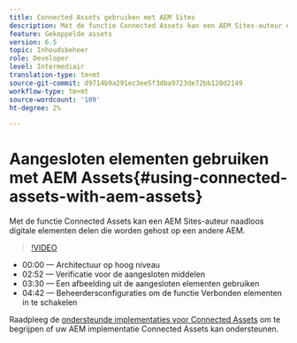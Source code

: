 ```yaml
---
title: Connected Assets gebruiken met AEM Sites
description: Met de functie Connected Assets kan een AEM Sites-auteur naadloos digitale elementen delen die worden gehost op een andere AEM.
feature: Gekoppelde assets
version: 6.5
topic: Inhoudsbeheer
role: Developer
level: Intermediair
translation-type: tm+mt
source-git-commit: d9714b9a291ec3ee5f3dba9723de72bb120d2149
workflow-type: tm+mt
source-wordcount: '109'
ht-degree: 2%

---
```



# Aangesloten elementen gebruiken met AEM Assets{#using-connected-assets-with-aem-assets}

Met de functie Connected Assets kan een AEM Sites-auteur naadloos digitale elementen delen die worden gehost op een andere AEM.

>[!VIDEO](https://video.tv.adobe.com/v/26060?quality=12&learn=on)

* 00:00 — Architectuur op hoog niveau
* 02:52 — Verificatie voor de aangesloten middelen
* 03:30 — Een afbeelding uit de aangesloten elementen gebruiken
* 04:42 — Beheerdersconfiguraties om de functie Verbonden elementen in te schakelen

Raadpleeg de [ondersteunde implementaties voor Connected Assets](https://docs.adobe.com/content/help/en/experience-manager-65/assets/using/use-assets-across-connected-assets-instances.html#prerequisites) om te begrijpen of uw AEM implementatie Connected Assets kan ondersteunen.